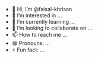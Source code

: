 - 👋 Hi, I’m @faisal-khrisan
- 👀 I’m interested in ...
- 🌱 I’m currently learning ...
- 💞️ I’m looking to collaborate on ...
- 📫 How to reach me ...
- 😄 Pronouns: ...
- ⚡ Fun fact: ...

<!---
faisal-khrisan/faisal-khrisan is a ✨ special ✨ repository because its `README.md` (this file) appears on your GitHub profile.
You can click the Preview link to take a look at your changes.
--->
